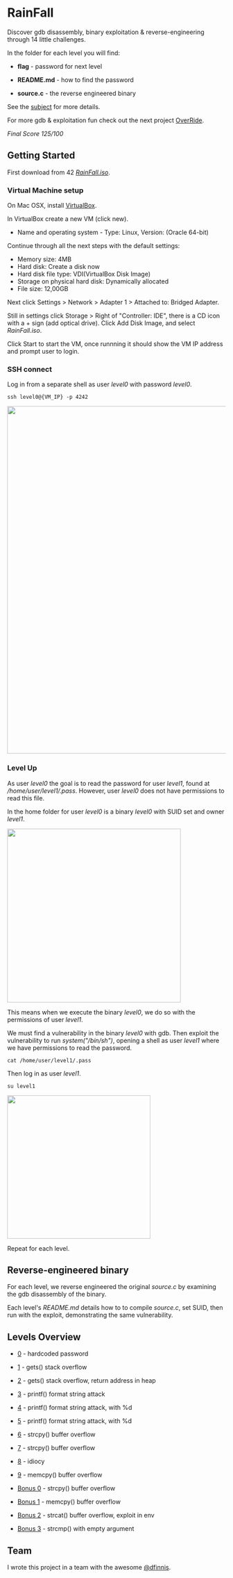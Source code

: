 # RainFall

Discover gdb disassembly, binary exploitation & reverse-engineering through 14 little challenges.

In the folder for each level you will find:

* **flag** - password for next level

* **README.md** - how to find the password

* **source.c** - the reverse engineered binary

See the [subject](https://github.com/anyashuka/Rainfall/blob/master/subject.pdf) for more details.

For more gdb & exploitation fun check out the next project [OverRide](https://github.com/anyaschukin/OverRide).

*Final Score 125/100*


## Getting Started

First download from 42 [*RainFall.iso*](https://projects.intra.42.fr/uploads/document/document/2087/RainFall.iso).

### Virtual Machine setup

On Mac OSX, install [VirtualBox](https://www.virtualbox.org/).

In VirtualBox create a new VM (click new).

* Name and operating system - Type: Linux, Version: (Oracle 64-bit)

Continue through all the next steps with the default settings:

* Memory size: 4MB
* Hard disk: Create a disk now
* Hard disk file type: VDI(VirtualBox Disk Image)
* Storage on physical hard disk: Dynamically allocated
* File size: 12,00GB

Next click Settings > Network > Adapter 1 > Attached to: Bridged Adapter.

Still in settings click Storage > Right of "Controller: IDE", there is a CD icon with a + sign (add optical drive).
Click Add Disk Image, and select *RainFall.iso*.

Click Start to start the VM, once runnning it should show the VM IP address and prompt user to login.

### SSH connect

Log in from a separate shell as user *level0* with password *level0*.

```ssh level0@{VM_IP} -p 4242```

<img src="https://github.com/anyashuka/Rainfall/blob/master/img/ssh.png" width="800">

### Level Up

As user *level0* the goal is to read the password for user *level1*, found at */home/user/level1/.pass*. However, user *level0* does not have permissions to read this file.

In the home folder for user *level0* is a binary *level0* with SUID set and owner *level1*.

<img src="https://github.com/anyashuka/Rainfall/blob/master/img/suid.png" width="400">

This means when we execute the binary *level0*, we do so with the permissions of user *level1*.

We must find a vulnerability in the binary *level0* with gdb. Then exploit the vulnerability to run *system("/bin/sh")*, opening a shell as user *level1* where we have permissions to read the password.

```cat /home/user/level1/.pass```

Then log in as user *level1*.

```su level1```

<img src="https://github.com/anyashuka/Rainfall/blob/master/img/su.png" width="330">

Repeat for each level.


## Reverse-engineered binary

For each level, we reverse engineered the original *source.c* by examining the gdb disassembly of the binary.

Each level's *README.md* details how to to compile *source.c*, set SUID, then run with the exploit, demonstrating the same vulnerability.


## Levels Overview

* [0](https://github.com/anyashuka/Rainfall/tree/master/level0) - hardcoded password

* [1](https://github.com/anyashuka/Rainfall/tree/master/level1) - gets() stack overflow

* [2](https://github.com/anyashuka/Rainfall/tree/master/level2) - gets() stack overflow, return address in heap

* [3](https://github.com/anyashuka/Rainfall/tree/master/level3) - printf() format string attack

* [4](https://github.com/anyashuka/Rainfall/tree/master/level4) - printf() format string attack, with %d

* [5](https://github.com/anyashuka/Rainfall/tree/master/level5) - printf() format string attack, with %d

* [6](https://github.com/anyashuka/Rainfall/tree/master/level6) - strcpy() buffer overflow

* [7](https://github.com/anyashuka/Rainfall/tree/master/level7) - strcpy() buffer overflow

* [8](https://github.com/anyashuka/Rainfall/tree/master/level8) - idiocy

* [9](https://github.com/anyashuka/Rainfall/tree/master/level9) - memcpy() buffer overflow

* [Bonus 0](https://github.com/anyashuka/Rainfall/tree/master/bonus0) - strcpy() buffer overflow

* [Bonus 1](https://github.com/anyashuka/Rainfall/tree/master/bonus1) - memcpy() buffer overflow

* [Bonus 2](https://github.com/anyashuka/Rainfall/tree/master/bonus2) - strcat() buffer overflow, exploit in env

* [Bonus 3](https://github.com/anyashuka/Rainfall/tree/master/bonus3) - strcmp() with empty argument

## Team

I wrote this project in a team with the awesome [@dfinnis](https://github.com/dfinnis).
